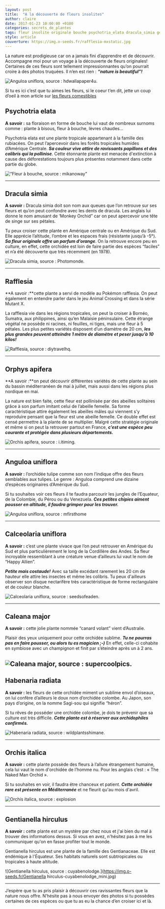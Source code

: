 ```yaml
---
layout: post
title:  "A la découverte de fleurs insolites"
author: claire
date: 2017-01-23 10:00:00 +0100
categories: secrets_de_plantes
tags: fleur insolite originale bouche psychotria_elata dracula_simia gentianella_horticulus anguloa_uniflora calceolaria_uniflora caleana_major habenaria_radiata rafflesia
style: article
couverture: https://img.o-seeds.fr/rafflesia-mxstatic.jpg
---
```


La nature est prodigieuse car on a jamais fini d’apprendre et de découvrir. Accompagne moi pour un voyage à la découverte de fleurs originales! Certaines de ces fleurs sont tellement impressionnantes qu’on pourrait croire à des photos truquées. Il n’en est rien : ***“nature is beautiful”!***

<!--more-->

![Anguloa uniflora, source : hdwallapaper4u.](https://img.o-seeds.fr/anguloa-uniflora-hdwallapaper4u_mini.jpg)

Si tu es ici c’est que tu aimes les fleurs, si le coeur t’en dit, jette un coup d’oeil à mon article sur [les fleurs comestibles](https://blog.o-seeds.fr/recettes/2016/11/21/fleurs-comestibles/)


## Psychotria elata

**A savoir :** sa floraison en forme de bouche lui vaut de nombreux surnoms comme : plante à bisous, fleur à bouche, lèvres chaudes… 

Psychotria elata est une plante tropicale appartenant à la famille des rubiacées. On  peut l’apercevoir dans les forêts tropicales humides d’Amérique Centrale. ***Sa couleur vive attire de ravissants papillons et des colibris qui la pollinise***. Cette étonnante plante est menacée d'extinction à cause des déforestations toujours plus présentes notamment dans cette partie du globe.

![“Fleur à bouche, source : mikanoway"](https://img.o-seeds.fr/fleur-a-bouche-psychotria-elata-mikanoway_mini.jpg)

---

## Dracula simia

**A savoir :** Dracula simia doit son nom aux queues que l’on retrouve sur ses fleurs et qu’on peut confondre avec les dents de dracula. Les anglais lui donne le nom amusant de ‘Monkey Orchid” car on peut apercevoir une tête de singe sur ses pétales.

Tu peux croiser cette plante en Amérique centrale ou en Amérique du Sud. Elle apprécie l’altitude, l’ombre et les espaces frais (résistante jusqu’à -5°). ***Sa fleur originale offre un parfum d’orange***. On la retrouve encore peu en culture, en effet, cette orchidée est loin de faire partie des espèces “faciles” et n’a été découverte que très récemment (en 1978).

![Dracula simia, source : Photomonde.](https://img.o-seeds.fr/dracula-simia-photomonde_mini.jpg)

---

## Rafflesia

**A savoir :**cette plante a servi de modèle au Pokémon rafflesia. On peut également en entendre parler dans le jeu Animal Crossing et dans la série Mutant X.

La rafflesia vie dans les régions tropicales, on peut la croiser à Bornéo, Sumatra, aux philippines, ainsi qu’en Malaisie péninsulaire. Cette étrange végétal ne possède ni racines, ni feuilles, ni tiges, mais une fleur à 5 pétales. Les plus petites variétés disposent d’un diamètre de 20 cm, ***les plus grandes peuvent atteindre 1 mètre de diamètre et peser jusqu’à 10 kilos!***

![Rafflesia, source : diytravelhq.](https://img.o-seeds.fr/rafflesia-diytravelhq_mini.jpg)

---

## Orphys apifera

**A savoir :**on peut découvrir différentes variétés de cette plante au sein du bassin méditerranéen de mai à juillet, mais aussi dans les régions plus nordique en mai. 

La nature est bien faite, cette fleur est pollinisée par des abeilles solitaires grâce à son parfum imitant celui de l’abeille femelle. Sa forme caractéristique attire également les abeilles mâles qui viennent s’y reproduire pensant que la fleur est une abeille femelle. Ce double effet est censé permettre à la plante de se multiplier. Malgré cette stratégie originale et même si on peut la retrouver partout en France, ***c’est une espèce peu courante et protégée dans plusieurs départements.*** 

![Orchis apifera, source : i.itiming.](https://img.o-seeds.fr/orchis-apifera-i-itiming_mini.jpg)

---

## Anguloa uniflora

**A savoir :** l’orchidée tulipe comme son nom l’indique offre des fleurs semblables aux tulipes. Le genre : Anguloa comprend une dizaine d’espèces originaires d’Amérique du Sud.

Si tu souhaites voir ces fleurs il te faudra parcourir les jungles de l’Equateur, de la Colombie, du Pérou ou du Venezuela. ***Ces petites chipies aiment pousser en altitude, il faudra grimper pour les trouver.***

![Anguloa uniflora, source : mfirsthome](https://img.o-seeds.fr/anguloa-uniflora-mfirsthome_mini.jpg)

---

## Calceolaria uniflora

**A savoir :** c’est une plante vivace que l’on peut retrouver en Amérique du Sud et plus particulièrement le long de la Cordillère des Andes. Sa fleur incroyable ressemblant à une créature venue d’ailleurs lui vaut le nom de “Happy Allien”.

***Petite mais costaude!*** Avec sa taille excédant rarement les 20 cm de hauteur elle attire les insectes et même les colibris. Tu peux d'ailleurs observer son disque nectarifère très caractéristique de forme rectangulaire et de couleur blanche. 

![Calceolaria uniflora, source : seedsofeaden.](https://img.o-seeds.fr/calceolaria-uniflora-seedsofeaden_mini.jpg)

---

## Caleana major

**A savoir :** cette jolie plante nommée “canard volant” vient d’Australie. 

Plaisir des yeux uniquement pour cette orchidée sublime. ***Tu ne pourras pas en faire pousser, ou alors tu es magicien ;-)*** En effet, celle-ci cohabite en symbiose avec un champignon et finit par s’éteindre après un à 2 ans.

![Caleana major, source : supercoolpics.](https://img.o-seeds.fr/caleana-major-supercoolpics_mini.jpg)
---

## Habenaria radiata

**A savoir :** les fleurs de cette orchidée miment un sublime envol d’oiseaux, on lui confère d’ailleurs le doux nom d’orchidée colombe. Au Japon, son pays d’origine, on la nomme Sagi-sou qui signifie “héron”. 

Si tu rêves de posséder une orchidée colombe, je dois te prévenir que sa culture est très difficile. ***Cette plante est à réserver aux orchidophiles confirmés.***

![Habenaria radiata, source : wildplantsshimane.](https://img.o-seeds.fr/habenaria-radiata-wildplantsshimane_mini.jpg)

---

## Orchis italica

**A savoir :** cette plante possède des fleurs à l’allure étrangement humaine, cela lui vaut le nom d'orchidée de l’homme nu. Pour les anglais c’est : « The Naked Man Orchid ».

Si tu souhaites en voir, il faudra être chanceux et patient. ***Cette orchidée rare est présente en Méditerranée*** et ne fleurit qu'au mois d'avril.

![Orchis italica, source : explosion](https://img.o-seeds.fr/orchis-italica-explosion_mini.jpg)

---

## Gentianella hirculus

**A savoir :** cette plante est un mystère par chez nous et j'ai bien du mal à trouver des informations dessus. Si vous en avez, n'hésitez pas à me les communiquer qu'on en fasse profiter tout le monde.

Gentianella hirculus est une plante de la famille des Gentianaceae. Elle est endémique à l'Équateur. Ses habitats naturels sont subtropicales ou tropicales à haute altitude.

![Gentianella hirculus, source : cuyabenolodge.](https://img.o-seeds.fr/Gentianella hirculus-cuyabenolodge_mini.jpg)

---

J’espère que tu as pris plaisir à découvrir ces ravissantes fleurs que la nature nous offre. N’hésite pas à nous envoyer des photos si tu possèdes certaines de ces espèces ou que tu as eu la chance d’en croiser ici et là.






